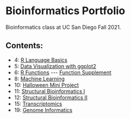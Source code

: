 # Bioinformatics Portfolio

Bioinformatics class at UC San Diego Fall 2021.

## Contents:

- 4: [R Language Basics](https://github.com/PierceWF/bggn213/blob/main/week03/HW_week3.md)
- 5: [Data Visualization with ggplot2](https://github.com/PierceWF/bggn213/blob/main/class05/class05.md)
- 6: [R Functions](https://github.com/PierceWF/bggn213/blob/main/class06/class06.md) --- [Function Supplement](https://github.com/PierceWF/bggn213/blob/main/function_supplement/function_supplement.md)
- 8: [Machine Learning](https://github.com/PierceWF/bggn213/blob/main/class08/class08.md)
- 10: [Halloween Mini Project](https://github.com/PierceWF/bggn213/blob/main/class09_mini_project/Candy.md)
- 11: [Structural Bioinformatics I](https://github.com/PierceWF/bggn213/blob/main/class11/class11.md)
- 12: [Structural Bioinformatics II](https://github.com/PierceWF/bggn213/blob/main/class11/class12.md)
- 15: [Transcriptomics](https://github.com/PierceWF/bggn213/blob/main/class15/Class-15.md)
- 19: [Genome Informatics](https://github.com/PierceWF/bggn213/blob/main/class19/class19.md)
